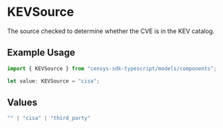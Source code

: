 # KEVSource

The source checked to determine whether the CVE is in the KEV catalog.

## Example Usage

```typescript
import { KEVSource } from "censys-sdk-typescript/models/components";

let value: KEVSource = "cisa";
```

## Values

```typescript
"" | "cisa" | "third_party"
```